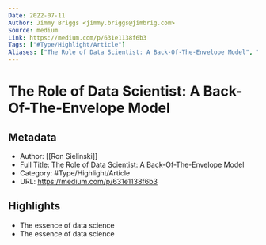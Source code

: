 ```yaml
---
Date: 2022-07-11
Author: Jimmy Briggs <jimmy.briggs@jimbrig.com>
Source: medium
Link: https://medium.com/p/631e1138f6b3
Tags: ["#Type/Highlight/Article"]
Aliases: ["The Role of Data Scientist: A Back-Of-The-Envelope Model", "The Role of Data Scientist: A Back-Of-The-Envelope Model"]
---
```

# The Role of Data Scientist: A Back-Of-The-Envelope Model

## Metadata
- Author: [[Ron Sielinski]]
- Full Title: The Role of Data Scientist: A Back-Of-The-Envelope Model
- Category: #Type/Highlight/Article
- URL: https://medium.com/p/631e1138f6b3

## Highlights
- The essence of data science
- The essence of data science
